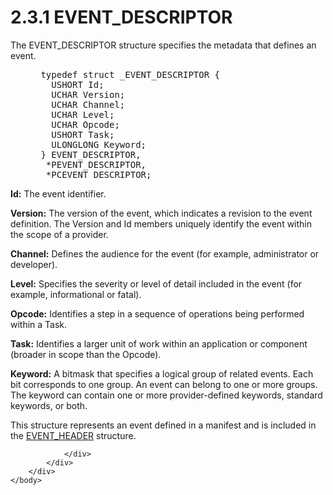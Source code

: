 <html dir="LTR" xmlns:mshelp="http://msdn.microsoft.com/mshelp" xmlns:ddue="http://ddue.schemas.microsoft.com/authoring/2003/5" xmlns:xlink="http://www.w3.org/1999/xlink" xmlns:tool="http://www.microsoft.com/tooltip">
    <head>
        <meta http-equiv="Content-Type" content="text/html; CHARSET=utf-8"></meta>
        <meta name="save" content="history"></meta>
        <title>2.3.1 EVENT_DESCRIPTOR</title>
        <xml>
            <mshelp:toctitle title="2.3.1 EVENT_DESCRIPTOR"></mshelp:toctitle>
            <mshelp:rltitle title="[MS-DTYP]: EVENT_DESCRIPTOR"></mshelp:rltitle>
            <mshelp:keyword index="A" term="a6110d36-28c1-4290-b79e-26aa95a0b1a0"></mshelp:keyword>
            <mshelp:attr name="DCSext.ContentType" value="open specification"></mshelp:attr>
            <mshelp:attr name="AssetID" value="a6110d36-28c1-4290-b79e-26aa95a0b1a0"></mshelp:attr>
            <mshelp:attr name="TopicType" value="kbRef"></mshelp:attr>
            <mshelp:attr name="DCSext.Title" value="[MS-DTYP]: EVENT_DESCRIPTOR" />
        </xml>
    </head>
    <body>
        <div id="header">
            <h1 class="heading">2.3.1 EVENT_DESCRIPTOR</h1>
        </div>
        <div id="mainSection">
            <div id="mainBody">
                <div id="allHistory" class="saveHistory"></div>
                <div id="sectionSection0" class="section" name="collapseableSection">
                    

<p>The EVENT_DESCRIPTOR structure specifies the metadata that
defines an event.</p>

<dl>
<dd>
<div><pre> typedef struct _EVENT_DESCRIPTOR {
   USHORT Id;
   UCHAR Version;
   UCHAR Channel;
   UCHAR Level;
   UCHAR Opcode;
   USHORT Task;
   ULONGLONG Keyword;
 } EVENT_DESCRIPTOR,
  *PEVENT_DESCRIPTOR,
  *PCEVENT_DESCRIPTOR;
</pre></div>
</dd></dl>

<p><b>Id:</b>  The event identifier.</p>

<p><b>Version:</b>  The version of the event,
which indicates a revision to the event definition. The Version and Id members
uniquely identify the event within the scope of a provider.</p>

<p><b>Channel:</b>  Defines the audience for
the event (for example, administrator or developer).</p>

<p><b>Level:</b>  Specifies the severity or
level of detail included in the event (for example, informational or fatal).</p>

<p><b>Opcode:</b>  Identifies a step in a
sequence of operations being performed within a Task.</p>

<p><b>Task:</b>  Identifies a larger unit of
work within an application or component (broader in scope than the Opcode).</p>

<p><b>Keyword:</b>  A bitmask that specifies a
logical group of related events. Each bit corresponds to one group. An event
can belong to one or more groups. The keyword can contain one or more
provider-defined keywords, standard keywords, or both.</p>

<p>This structure represents an event defined in a manifest and
is included in the <a href="fa4f7836-06ee-4ab6-8688-386a5a85f8c5.md">EVENT_HEADER</a>
structure.</p>


                </div>
            </div>
        </div>
    </body>
</html>